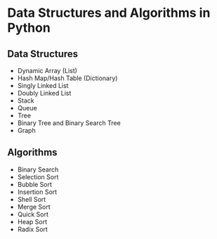 # Data Structures and Algorithms in Python

## Data Structures

- Dynamic Array (List)
- Hash Map/Hash Table (Dictionary)
- Singly Linked List
- Doubly Linked List
- Stack
- Queue
- Tree
- Binary Tree and Binary Search Tree
- Graph


## Algorithms

- Binary Search
- Selection Sort
- Bubble Sort
- Insertion Sort
- Shell Sort
- Merge Sort 
- Quick Sort 
- Heap Sort
- Radix Sort
